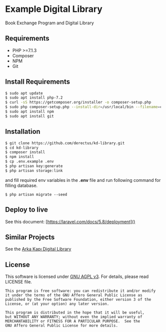 # Example Digital Library

Book Exchange Program and Digital Library

## Requirements

- PHP >=7.1.3
- Composer
- NPM
- Git

## Install Requirements

```sh
$ sudo apt update
$ sudo apt install php-7.2
$ curl -sS https://getcomposer.org/installer -o composer-setup.php
$ sudo php composer-setup.php --install-dir=/usr/local/bin --filename=composer
$ sudo apt install npm
$ sudo apt install git
```

## Installation

```sh
$ git clone https://github.com/derectus/kd-library.git
$ cd kd-library
$ composer install
$ npm install
$ cp .env.example .env
$ php artisan key:generate
$ php artisan storage:link
```
and fill required env variables in the **.env** file and run following command for filling database.

`$ php artisan migrate --seed`

## Deploy to live
See this document: [https://laravel.com/docs/5.8/deployment]()

## Similar Projects
See the [Arka Kapı Digital Library](https://github.com/arkakapi/digital-library)

## License
 This software is licensed under [GNU AGPL v3](https://www.gnu.org/licenses/agpl-3.0.html). For details, please read LICENSE file.

    This program is free software: you can redistribute it and/or modify
    it under the terms of the GNU Affero General Public License as
    published by the Free Software Foundation, either version 3 of the
    License, or (at your option) any later version.

    This program is distributed in the hope that it will be useful,
    but WITHOUT ANY WARRANTY; without even the implied warranty of
    MERCHANTABILITY or FITNESS FOR A PARTICULAR PURPOSE.  See the
    GNU Affero General Public License for more details.
